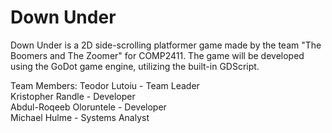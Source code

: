 # Down Under
Down Under is a 2D side-scrolling platformer game made by the team "The Boomers and The Zoomer" for COMP2411. The game will be developed using the GoDot game engine, utilizing the built-in GDScript.

Team Members: 
Teodor Lutoiu - Team Leader <br />
Kristopher Randle - Developer <br /> 
Abdul-Roqeeb Oloruntele  - Developer <br />
Michael Hulme - Systems Analyst <br />
